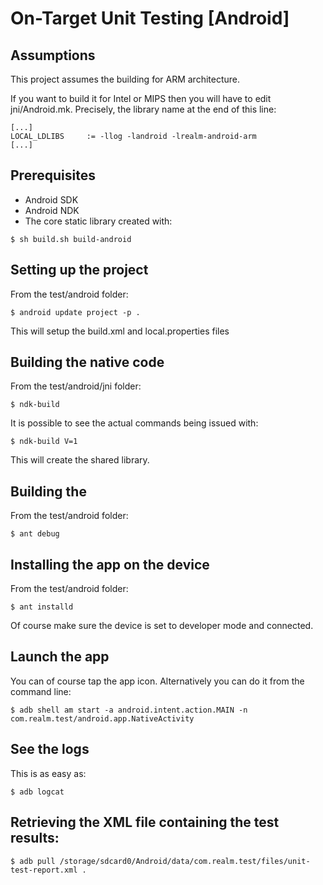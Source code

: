 # On-Target Unit Testing [Android]

## Assumptions

This project assumes the building for ARM architecture.

If you want to build it for Intel or MIPS then you will have to edit jni/Android.mk.
Precisely, the library name at the end of this line:

```
[...]
LOCAL_LDLIBS     := -llog -landroid -lrealm-android-arm
[...]
```

## Prerequisites

 * Android SDK
 * Android NDK
 * The core static library created with:

 ```
 $ sh build.sh build-android
 ```

## Setting up the project

From the test/android folder:

```
$ android update project -p .
```

This will setup the build.xml and local.properties files

## Building the native code

From the test/android/jni folder:

```
$ ndk-build
```

It is possible to see the actual commands being issued with:

```
$ ndk-build V=1
```

This will create the shared library.

## Building the 

From the test/android folder:

```
$ ant debug
```

## Installing the app on the device

From the test/android folder:

```
$ ant installd
```

Of course make sure the device is set to developer mode and connected.

## Launch the app

You can of course tap the app icon. Alternatively you can do it from the command line:

```
$ adb shell am start -a android.intent.action.MAIN -n com.realm.test/android.app.NativeActivity
```

## See the logs

This is as easy as:

```
$ adb logcat
```

## Retrieving the XML file containing the test results:

```
$ adb pull /storage/sdcard0/Android/data/com.realm.test/files/unit-test-report.xml .
```


